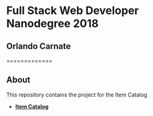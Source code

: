 # Full Stack Web Developer Nanodegree 2018
## Orlando Carnate
=============
## About
This repository contains the project for the Item Catalog

* **[Item Catalog](https://github.com/orlandocarnate/fullstack-nanodegree-vm/tree/master/vagrant/catalog)**